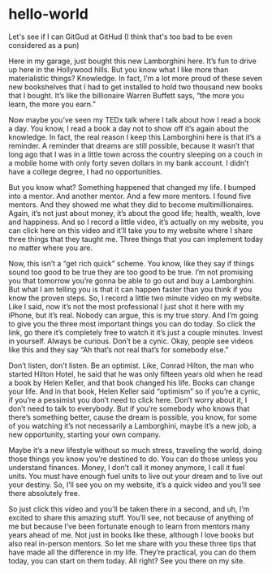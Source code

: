 # hello-world
Let's see if I can GitGud at GitHud (I think that's too bad to be even considered as a pun)

Here in my garage, just bought this new Lamborghini here. It’s fun to drive up here in the Hollywood hills. But you know what I like more than materialistic things? Knowledge. In fact, I’m a lot more proud of these seven new bookshelves that I had to get installed to hold two thousand new books that I bought. It’s like the billionaire Warren Buffett says, “the more you learn, the more you earn.”

Now maybe you’ve seen my TEDx talk where I talk about how I read a book a day. You know, I read a book a day not to show off it’s again about the knowledge. In fact, the real reason I keep this Lamborghini here is that it’s a reminder. A reminder that dreams are still possible, because it wasn’t that long ago that I was in a little town across the country sleeping on a couch in a mobile home with only forty seven dollars in my bank account. I didn’t have a college degree, I had no opportunities.

But you know what? Something happened that changed my life. I bumped into a mentor. And another mentor. And a few more mentors. I found five mentors. And they showed me what they did to become multimillionaires. Again, it’s not just about money, it’s about the good life; health, wealth, love and happiness. And so I record a little video, it’s actually on my website, you can click here on this video and it’ll take you to my website where I share three things that they taught me. Three things that you can implement today no matter where you are.

Now, this isn’t a “get rich quick” scheme. You know, like they say if things sound too good to be true they are too good to be true. I’m not promising you that tomorrow you’re gonna be able to go out and buy a Lamborghini. But what I am telling you is that it can happen faster than you think if you know the proven steps. So, I record a little two minute video on my website. Like I said, now it’s not the most professional I just shot it here with my iPhone, but it’s real. Nobody can argue, this is my true story. And I’m going to give you the three most important things you can do today. So click the link, go there it’s completely free to watch it it’s just a couple minutes. Invest in yourself. Always be curious. Don’t be a cynic. Okay, people see videos like this and they say “Ah that’s not real that’s for somebody else.”

Don’t listen, don’t listen. Be an optimist. Like, Conrad Hilton, the man who started Hilton Hotel, he said that he was only fifteen years old when he read a book by Helen Keller, and that book changed his life. Books can change your life. And in that book, Helen Keller said “optimism” so if you’re a cynic, if you’re a pessimist you don’t need to click here. Don’t worry about it, I don’t need to talk to everybody. But if you’re somebody who knows that there’s something better, cause the dream is possible, you know, for some of you watching it’s not necessarily a Lamborghini, maybe it’s a new job, a new opportunity, starting your own company.

Maybe it’s a new lifestyle without so much stress, traveling the world, doing those things you know you’re destined to do. You can do those unless you understand finances. Money, I don’t call it money anymore, I call it fuel units. You must have enough fuel units to live out your dream and to live out your destiny. So, I’ll see you on my website, it’s a quick video and you’ll see there absolutely free.

So just click this video and you’ll be taken there in a second, and uh, I’m excited to share this amazing stuff. You’ll see, not because of anything of me but because I’ve been fortunate enough to learn from mentors many years ahead of me. Not just in books like these, although I love books but also real in-person mentors. So let me share with you these three tips that have made all the difference in my life. They’re practical, you can do them today, you can start on them today. All right? See you there on my site.
